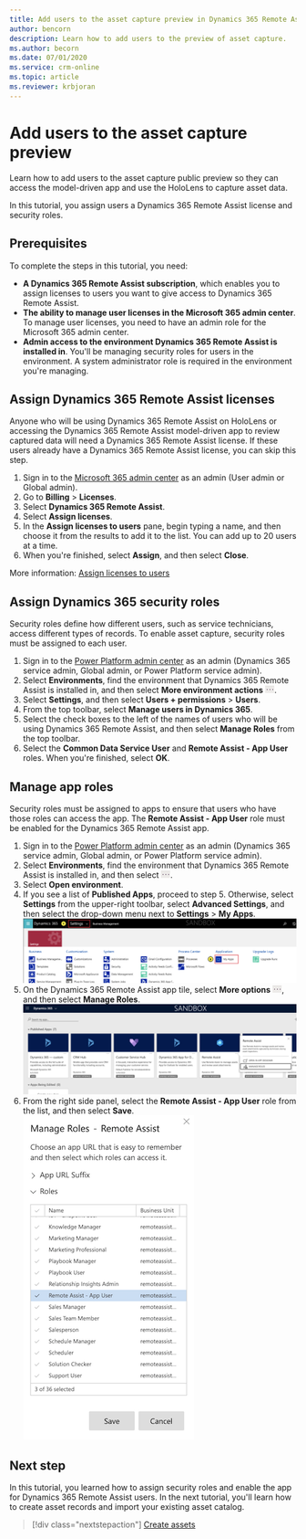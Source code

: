 ```yaml
---
title: Add users to the asset capture preview in Dynamics 365 Remote Assist
author: bencorn
description: Learn how to add users to the preview of asset capture.
ms.author: becorn
ms.date: 07/01/2020
ms.service: crm-online
ms.topic: article
ms.reviewer: krbjoran
---
```

# Add users to the asset capture preview

Learn how to add users to the asset capture public preview so they can access the model-driven app and use the HoloLens to capture asset data.

In this tutorial, you assign users a Dynamics 365 Remote Assist license and security roles.

## Prerequisites

To complete the steps in this tutorial, you need:

- **A Dynamics 365 Remote Assist subscription**, which enables you to assign licenses to users you want to give access to Dynamics 365 Remote Assist.
- **The ability to manage user licenses in the Microsoft 365 admin center**. To manage user licenses, you need to have an admin role for the Microsoft 365 admin center.
- **Admin access to the environment Dynamics 365 Remote Assist is installed in**. You'll be managing security roles for users in the environment. A system administrator role is required in the environment you're managing.

## Assign Dynamics 365 Remote Assist licenses

Anyone who will be using Dynamics 365 Remote Assist on HoloLens or accessing the Dynamics 365 Remote Assist model-driven app to review captured data will need a Dynamics 365 Remote Assist license. If these users already have a Dynamics 365 Remote Assist license, you can skip this step.

1. Sign in to the [Microsoft 365 admin center](https://admin.microsoft.com) as an admin (User admin or Global admin).
2. Go to **Billing** > **Licenses**.
3. Select **Dynamics 365 Remote Assist**.
4. Select **Assign licenses**.
5. In the **Assign licenses to users**<!--Edit okay? I assume this is a UI string?--> pane, begin typing a name, and then choose it from the results to add it to the list. You can add up to 20 users at a time.
6. When you're finished, select **Assign**, and then select **Close**.

More information: [Assign licenses to users](https://docs.microsoft.com/microsoft-365/admin/manage/assign-licenses-to-users?view=o365-worldwide)

## Assign Dynamics 365 security roles

Security roles define how different users, such as service technicians, access different types of records. To enable asset capture, security roles must be assigned to each user.

1. Sign in to the [Power Platform admin center](https://admin.powerplatform.com) as an admin (Dynamics 365 service admin, Global admin, or Power Platform service admin).
2. Select **Environments**, find the environment that Dynamics 365 Remote Assist is installed in, and then select **More environment actions** !["More environment actions"](./media/ellipsis.png "More environment actions").<!--This is via Writing Style Guide for ellipsis buttons that do have a tooltip.-->
3. Select **Settings**, and then select **Users + permissions** > **Users**.
4. From the top toolbar, select **Manage users in Dynamics 365**.
5. Select the check boxes to the left of the names of users who will be using Dynamics 365 Remote Assist, and then select **Manage Roles** from the top toolbar.
6. Select the **Common Data Service User** and **Remote Assist - App User** roles. When you're finished, select **OK**.

## Manage app roles

Security roles must be assigned to apps to ensure that users who have those roles can access the app. The **Remote Assist - App User** role must be enabled for the Dynamics 365 Remote Assist app.

1. Sign in to the [Power Platform admin center](https://admin.powerplatform.com) as an admin (Dynamics 365 service admin, Global admin, or Power Platform service admin).
2. Select **Environments**, find the environment that Dynamics 365 Remote Assist is installed in, and then select !["More environment actions"](./media/ellipsis.png "More environment actions").<!--And this is via WSG for subsequent references to the ellipsis.-->
3. Select **Open environment**.
4. If you see a list of **Published Apps**, proceed to step 5. Otherwise, select **Settings** from the upper-right toolbar, select **Advanced Settings**, and then select the drop-down menu next to **Settings** > **My Apps**.
![Screenshot of the Dynamics 365 environment.](./media/06.24-d365-settings-my-apps.png "Screenshot of the Dynamics 365 environment")
5. On the Dynamics 365 Remote Assist app tile, select **More options** ![More options](./media/ellipsis.png "More options")<!--Okay to use the same ellipsis graphic, or do we need another one?-->, and then select **Manage Roles**.
![Screenshot of the Dynamics 365 Manage Roles for app menu.](./media/06.25-d365-settings-manage-roles.png "Screenshot of the Dynamics 365 Manage Roles for app menu")
6. From the right side panel, select the **Remote Assist - App User** role from the list, and then select **Save**.
![Screenshot of Dynamics 365 assigning app role](./media/06.26-d365-settings-manage-roles-set.png "Screenshot of Dynamics 365 assigning app role")

## Next step

In this tutorial, you learned how to assign security roles and enable the app for Dynamics 365 Remote Assist users. In the next tutorial, you'll learn how to create asset records and import your existing asset catalog.<!--Suggested.-->

> [!div class="nextstepaction"]
> [Create assets](./asset-capture-create-asset.md)
